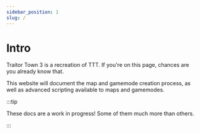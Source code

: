 ```yaml
---
sidebar_position: 1
slug: /
---
```


# Intro

Traitor Town 3 is a recreation of TTT. If you're on this page, chances are you already know that.

This website will document the map and gamemode creation process, as well as advanced scripting available to maps and gamemodes.

:::tip

These docs are a work in progress! Some of them much more than others.

:::